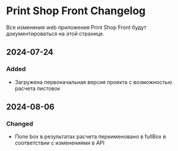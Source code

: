 # Print Shop Front Changelog

Все изменения web приложения Print Shop Front будут документироваться на этой странице.

## 2024-07-24

### Added

-   Загружена первоначальная версия проекта с возможностью расчета листовок

## 2024-08-06

### Changed

-   Поле box в результатах расчета переименовано в fullBox в соответствии с изменениями в API
